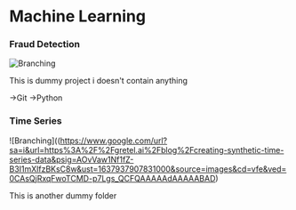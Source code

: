 

# Machine Learning

### Fraud Detection 

![Branching](https://blogs.mastechinfotrellis.com/hubfs/AI%20for%20Fraud%20Detection-Use%20Case.jpg)
 
This is dummy project i doesn't contain anything 

->Git
->Python


### Time Series

![Branching]((https://www.google.com/url?sa=i&url=https%3A%2F%2Fgretel.ai%2Fblog%2Fcreating-synthetic-time-series-data&psig=AOvVaw1Nf1fZ-B3I1mXlfzBKsC8w&ust=1637937907831000&source=images&cd=vfe&ved=0CAsQjRxqFwoTCMD-p7Lgs_QCFQAAAAAdAAAAABAD)

This is another dummy folder
